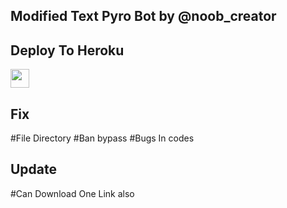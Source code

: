 ## Modified Text Pyro Bot by @noob_creator

## Deploy To Heroku

<a href="https://heroku.com/deploy?template=https://github.com/Editxd/akkinewrepo">
     <img height="30px" src="https://img.shields.io/badge/Deploy%20To%20Heroku-blueviolet?style=for-the-badge&logo=heroku">
  </a>

  
## Fix
 #File Directory 
 #Ban bypass 
 #Bugs In codes

## Update
 #Can Download One Link also
